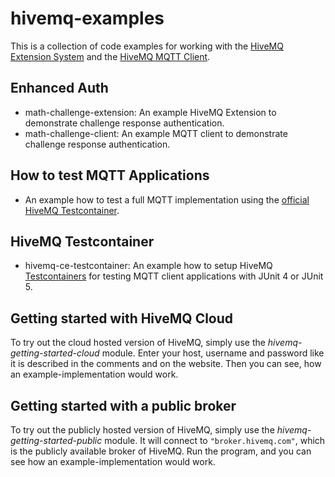 # hivemq-examples
This is a collection of code examples for working with the 
[HiveMQ Extension System](https://www.hivemq.com/docs/4.2/extensions/introduction.html)
and the [HiveMQ MQTT Client](https://github.com/hivemq/hivemq-mqtt-client).

## Enhanced Auth
* math-challenge-extension: An example HiveMQ Extension to demonstrate challenge response authentication.
* math-challenge-client: An example MQTT client to demonstrate  challenge response authentication.

## How to test MQTT Applications
* An example how to test a full MQTT implementation using the [official HiveMQ Testcontainer](https://github.com/hivemq/hivemq-testcontainer).

## HiveMQ Testcontainer
* hivemq-ce-testcontainer: An example how to setup HiveMQ 
[Testcontainers](https://github.com/testcontainers/testcontainers-java) for testing MQTT client applications 
with JUnit 4 or JUnit 5.

## Getting started with HiveMQ Cloud
To try out the cloud hosted version of HiveMQ, simply use the *hivemq-getting-started-cloud* module.
Enter your host, username and password like it is described in the comments and on the website.
Then you can see, how an example-implementation would work.

## Getting started with a public broker
To try out the publicly hosted version of HiveMQ, simply use the *hivemq-getting-started-public* module.
It will connect to `"broker.hivemq.com"`, which is the publicly available broker of HiveMQ.
Run the program, and you can see how an example-implementation would work.
